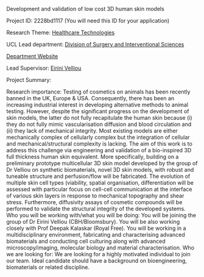 Development and validation of low cost 3D human skin models

Project ID: 2228bd1117
(You will need this ID for your application)

Research Theme: [Healthcare Technologies](../themes/healthcare-technologies.md)

UCL Lead department: [Division of Surgery and Interventional Sciences](../departments/division-of-surgery-and-interventional-sciences.md)

[Department Website](https://www.ucl.ac.uk/surgery)

Lead Supervisor: [Eirini Velliou](https://iris.ucl.ac.uk/iris/browse/profile?upi=EVELL97)

Project Summary:

Research importance: Testing of cosmetics on animals has been recently banned in the UK, Europe & USA. Consequently, there has been an increasing industrial interest in developing alternative methods to animal testing. However, despite the significant progress on the development of skin models, the latter do not fully recapitulate the human skin because (i) they do not fully mimic vascularisation diffusion and blood circulation and (ii) they lack of mechanical integrity. Most existing models are either mechanically complex of cellularly complex but the integration of cellular and mechanical/structural complexity is lacking. The aim of this work is to address this challenge via engineering and validation of a bio-inspired 3D full thickness human skin equivalent. More specifically, building on a preliminary prototype multicellular 3D skin model developed by the group of Dr Velliou on synthetic biomaterials, novel 3D skin models, with robust and tuneable structure and perfusion/flow will be fabricated. The evolution of multiple skin cell types (viability, spatial organisation, differentiation will be assessed with particular focus on cell-cell communication at the interface of various skin layers in response to mechanical topography and shear stress. Furthermore, diffusivity assays of cosmetic compounds will be performed to validate the structural integrity of the developed systems. 
 Who you will be working with/what you will be doing: You will be joining the group of Dr Eirini Velliou (CBH/Bloomsbury). You will be also working closely with Prof Deepak Kalaskar (Royal Free). You will be working in a multidisciplinary environment, fabricating and characterising advanced biomaterials and conducting cell culturing along with advanced microscopy/imaging, molecular biology and material characterisation. 
 Who we are looking for: We are looking for a highly motivated individual to join our team. Ideal candidate should have a background on bioengineering, biomaterials or related discipline.
